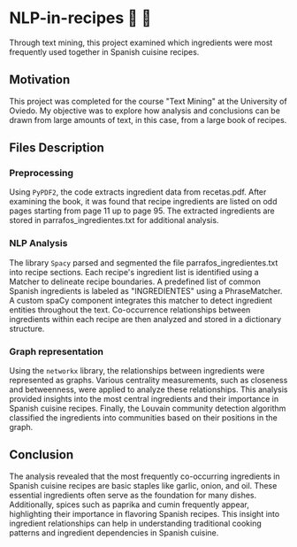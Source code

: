 # NLP-in-recipes 📖 🥘
Through text mining, this project examined which ingredients were most frequently used together in Spanish cuisine recipes.
## Motivation
This project was completed for the course "Text Mining" at the University of Oviedo. My objective was to explore how analysis and conclusions can be drawn from large amounts of text, in this case, from a large book of recipes. 

## Files Description
### Preprocessing
Using `PyPDF2`, the code extracts ingredient data from recetas.pdf. After examining the book, it was found that recipe ingredients are listed on odd pages starting from page 11 up to page 95. The extracted ingredients are stored in parrafos_ingredientes.txt for additional analysis.

### NLP Analysis
The library `Spacy` parsed and segmented the file parrafos_ingredientes.txt into recipe sections. Each recipe's ingredient list is identified using a Matcher to delineate recipe boundaries. A predefined list of common Spanish ingredients is labeled as "INGREDIENTES" using a PhraseMatcher. A custom spaCy component integrates this matcher to detect ingredient entities throughout the text. Co-occurrence relationships between ingredients within each recipe are then analyzed and stored in a dictionary structure.

### Graph representation
Using the `networkx` library, the relationships between ingredients were represented as graphs. Various centrality measurements, such as closeness and betweenness, were applied to analyze these relationships. This analysis provided insights into the most central ingredients and their importance in Spanish cuisine recipes. Finally, the Louvain community detection algorithm classified the ingredients into communities based on their positions in the graph.


## Conclusion
The analysis revealed that the most frequently co-occurring ingredients in Spanish cuisine recipes are basic staples like garlic, onion, and oil. These essential ingredients often serve as the foundation for many dishes. Additionally, spices such as paprika and cumin frequently appear, highlighting their importance in flavoring Spanish recipes. This insight into ingredient relationships can help in understanding traditional cooking patterns and ingredient dependencies in Spanish cuisine.
